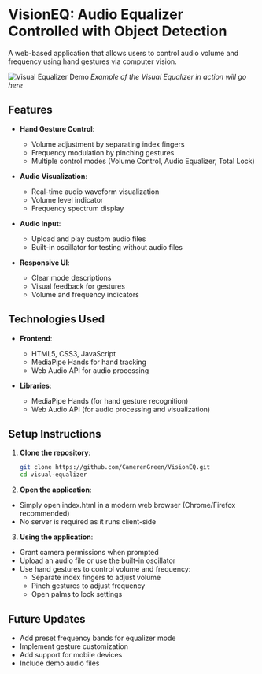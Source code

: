 # VisionEQ: Audio Equalizer Controlled with Object Detection  

A web-based application that allows users to control audio volume and frequency using hand gestures via computer vision.

![Visual Equalizer Demo](demo.gif) *Example of the Visual Equalizer in action will go here*

## Features

- **Hand Gesture Control**:
  - Volume adjustment by separating index fingers
  - Frequency modulation by pinching gestures
  - Multiple control modes (Volume Control, Audio Equalizer, Total Lock)

- **Audio Visualization**:
  - Real-time audio waveform visualization
  - Volume level indicator
  - Frequency spectrum display

- **Audio Input**:
  - Upload and play custom audio files
  - Built-in oscillator for testing without audio files

- **Responsive UI**:
  - Clear mode descriptions
  - Visual feedback for gestures
  - Volume and frequency indicators

## Technologies Used

- **Frontend**:
  - HTML5, CSS3, JavaScript
  - MediaPipe Hands for hand tracking
  - Web Audio API for audio processing

- **Libraries**:
  - MediaPipe Hands (for hand gesture recognition)
  - Web Audio API (for audio processing and visualization)

## Setup Instructions

1. **Clone the repository**:
   ```bash
   git clone https://github.com/CamerenGreen/VisionEQ.git
   cd visual-equalizer
   
2. **Open the application**:
  - Simply open index.html in a modern web browser (Chrome/Firefox recommended)
  - No server is required as it runs client-side

3. **Using the application**:
  - Grant camera permissions when prompted
  - Upload an audio file or use the built-in oscillator
  - Use hand gestures to control volume and frequency:
    - Separate index fingers to adjust volume
    - Pinch gestures to adjust frequency
    - Open palms to lock settings

## Future Updates
- Add preset frequency bands for equalizer mode
- Implement gesture customization
- Add support for mobile devices
- Include demo audio files
